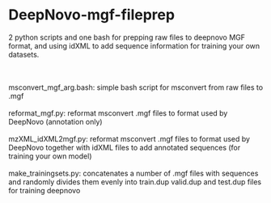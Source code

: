 # DeepNovo-mgf-fileprep
2 python scripts and one bash for prepping raw files to deepnovo MGF format, and using idXML to add sequence information for training your own datasets.

<br>
<br>msconvert_mgf_arg.bash: simple bash script for msconvert from raw files to .mgf<br>
<br>reformat_mgf.py: reformat msconvert .mgf files to format used by DeepNovo (annotation only) <br> 
<br>mzXML_idXML2mgf.py: reformat msconvert .mgf files to format used by DeepNovo together with idXML files to add annotated sequences (for training your own model)<br><br>
make_trainingsets.py: concatenates a number of .mgf files with sequences and randomly divides them evenly into train.dup valid.dup and test.dup files for training deepnovo

